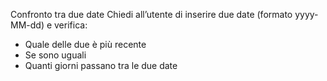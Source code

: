 Confronto tra due date Chiedi all’utente di inserire due date (formato yyyy-MM-dd) e verifica:
- Quale delle due è più recente
- Se sono uguali
- Quanti giorni passano tra le due date

